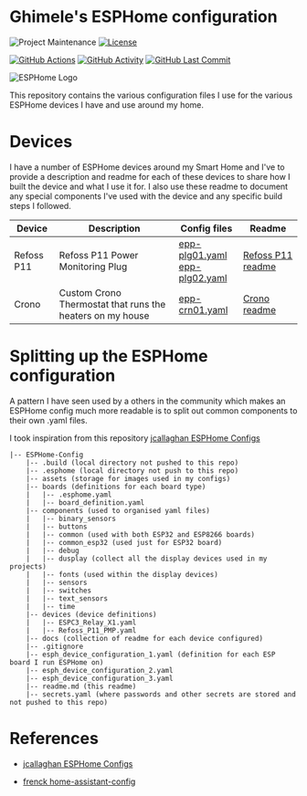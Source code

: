 # Ghimele's ESPHome configuration

![Project Maintenance][maintenance-shield]
[![License][license-shield]](LICENSE)

[![GitHub Actions][actions-shield]][actionci]
[![GitHub Activity][commits-shield]][commits]
[![GitHub Last Commit][last-commit-shield]][commits]

![ESPHome Logo](https://esphome.io/_images/logo-text.png)


This repository contains the various configuration files I use for the various ESPHome devices I have and use around my home.

# Devices
I have a number of ESPHome devices around my Smart Home and I've to provide a description and readme for each of these devices to share how I built the device and what I use it for. I also use these readme to document any special components I've used with the device and any specific build steps I followed.

| Device | Description | Config files | Readme |
|--------|-------------|--------------|--------|
| Refoss P11 | Refoss P11 Power Monitoring Plug |[epp-plg01.yaml](/epp-plg01.yaml)<br>[epp-plg02.yaml](/epp-plg01.yaml)| [Refoss P11 readme](docs/Refoss_P11.md)|
| Crono | Custom Crono Thermostat that runs the heaters on my house  |[epp-crn01.yaml](/epp-crn01.yaml)| [Crono readme](docs/Crono.md)|

# Splitting up the ESPHome configuration

A pattern I have seen used by a others in the community which makes an ESPHome config much more readable is to split out common components to their own .yaml files. 

I took inspiration from this repository [jcallaghan ESPHome Configs](https://github.com/jcallaghan/esphome-config/tree/main)

```
|-- ESPHome-Config
    |-- .build (local directory not pushed to this repo)
    |-- .esphome (local directory not push to this repo)
    |-- assets (storage for images used in my configs)
    |-- boards (definitions for each board type)
    |   |-- .esphome.yaml
    |   |-- board_definition.yaml
    |-- components (used to organised yaml files)
    |   |-- binary_sensors
    |   |-- buttons
    |   |-- common (used with both ESP32 and ESP8266 boards)   
    |   |-- common_esp32 (used just for ESP32 board)
    |   |-- debug
    |   |-- dusplay (collect all the display devices used in my projects)
    |   |-- fonts (used within the display devices)
    |   |-- sensors
    |   |-- switches
    |   |-- text_sensors
    |   |-- time
    |-- devices (device definitions)
    |   |-- ESPC3_Relay_X1.yaml
    |   |-- Refoss_P11_PMP.yaml
    |-- docs (collection of readme for each device configured)
    |-- .gitignore
    |-- esph_device_configuration_1.yaml (definition for each ESP board I run ESPHome on)
    |-- esph_device_configuration_2.yaml
    |-- esph_device_configuration_3.yaml
    |-- readme.md (this readme)
    |-- secrets.yaml (where passwords and other secrets are stored and not pushed to this repo)
```

# References 
* [jcallaghan ESPHome Configs](https://github.com/jcallaghan/esphome-config/tree/main)

* [frenck home-assistant-config](https://github.com/frenck/home-assistant-config)


[actionci]: https://github.com/ghimele/esphome-config/actions/workflows/ESPHomeCI.yaml
[commits]: https://github.com/ghimele/esphome-config/commits/main

[maintenance-shield]: https://img.shields.io/maintenance/yes/2024?style=flat-square
[license-shield]: https://img.shields.io/github/license/ghimele/esphome-config?style=flat-square

[actions-shield]: https://img.shields.io/github/actions/workflow/status/ghimele/esphome-config/ESPHomeCI.yaml?style=flat-square&logo=github&label=EXPHome%20CI
[last-commit-shield]: https://img.shields.io/github/last-commit/ghimele/esphome-config?style=flat-square
[commits-shield]: https://img.shields.io/github/commit-activity/m/ghimele/esphome-config?style=flat-square